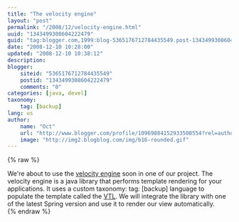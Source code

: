 ```yaml
---
title: "The velocity engine"
layout: "post"
permalink: "/2008/12/velocity-engine.html"
uuid: "1343499308604222479"
guid: "tag:blogger.com,1999:blog-5365176712784435549.post-1343499308604222479"
date: "2008-12-10 10:28:00"
updated: "2008-12-10 10:38:12"
description: 
blogger:
    siteid: "5365176712784435549"
    postid: "1343499308604222479"
    comments: "0"
categories: [java, devel]
taxonomy:
    tag: [backup]
lang: us
author: 
    name: "Oct"
    url: "http://www.blogger.com/profile/10969884152933508554?rel=author"
    image: "http://img2.blogblog.com/img/b16-rounded.gif"
---
```


{% raw %}
<div class="css-full-post-content js-full-post-content">
We're about to use the <a href="http://velocity.apache.org/engine/devel/index.html">velocity engine</a> soon in one of our project. The velocity engine is a java library that performs template rendering for your applications. It uses a custom taxonomy:
    tag: [backup]
language to populate the template called the <a href="http://velocity.apache.org/engine/devel/vtl-reference-guide.html">VTL</a>. We will integrate the library with one of the latest Spring version and use it to render our view automatically.
</div>
{% endraw %}